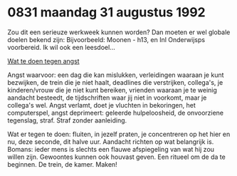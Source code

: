 # 0831 maandag 31 augustus 1992
Zou dit een serieuze werkweek kunnen worden? Dan moeten er wel globale doelen bekend zijn: 
Bijvoorbeeld: Moonen - h13, en Inl Onderwijsps voorbereid. 
Ik wil ook een leesdoel...

<ins>Wat te doen tegen angst</ins>

Angst waarvoor: een dag die kan mislukken, verleidingen waaraan je kunt bezwijken, de trein die je niet haalt, deadlines die verstrijken, collega's, je kinderen/vrouw die je niet kunt bereiken, vrienden waaraan je te weinig aandacht besteedt, de tijdschriften waar jij niet in voorkomt, maar je collega's wel. Angst verlamt, doet je vluchten in bekoringen, het computerspel, angst deprimeert: geleerde hulpeloosheid, de onvoorziene tegenslag, straf. Straf zonder aanleiding. 

Wat er tegen te doen: fluiten, in jezelf praten, je concentreren op het hier en nu, deze seconde, dit halve uur. Aandacht richten op wat belangrijk is. Bomans: ieder mens is slechts een flauwe afspiegeling van wat hij zou willen zijn. Gewoontes kunnen ook houvast geven. Een ritueel om de da te beginnen. De trein, de kamer. Maken!